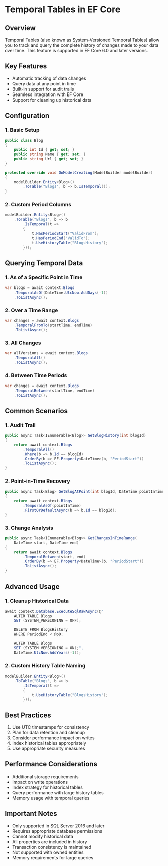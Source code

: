 # Temporal Tables in EF Core

## Overview

Temporal Tables (also known as System-Versioned Temporal Tables) allow you to track and query the complete history of changes made to your data over time. This feature is supported in EF Core 6.0 and later versions.

## Key Features

- Automatic tracking of data changes
- Query data at any point in time
- Built-in support for audit trails
- Seamless integration with EF Core
- Support for cleaning up historical data

## Configuration

### 1. Basic Setup

```csharp
public class Blog
{
    public int Id { get; set; }
    public string Name { get; set; }
    public string Url { get; set; }
}

protected override void OnModelCreating(ModelBuilder modelBuilder)
{
    modelBuilder.Entity<Blog>()
        .ToTable("Blogs", b => b.IsTemporal());
}
```

### 2. Custom Period Columns

```csharp
modelBuilder.Entity<Blog>()
    .ToTable("Blogs", b => b
        .IsTemporal(t =>
        {
            t.HasPeriodStart("ValidFrom");
            t.HasPeriodEnd("ValidTo");
            t.UseHistoryTable("BlogsHistory");
        }));
```

## Querying Temporal Data

### 1. As of a Specific Point in Time

```csharp
var blogs = await context.Blogs
    .TemporalAsOf(DateTime.UtcNow.AddDays(-1))
    .ToListAsync();
```

### 2. Over a Time Range

```csharp
var changes = await context.Blogs
    .TemporalFromTo(startTime, endTime)
    .ToListAsync();
```

### 3. All Changes

```csharp
var allVersions = await context.Blogs
    .TemporalAll()
    .ToListAsync();
```

### 4. Between Time Periods

```csharp
var changes = await context.Blogs
    .TemporalBetween(startTime, endTime)
    .ToListAsync();
```

## Common Scenarios

### 1. Audit Trail

```csharp
public async Task<IEnumerable<Blog>> GetBlogHistory(int blogId)
{
    return await context.Blogs
        .TemporalAll()
        .Where(b => b.Id == blogId)
        .OrderBy(b => EF.Property<DateTime>(b, "PeriodStart"))
        .ToListAsync();
}
```

### 2. Point-in-Time Recovery

```csharp
public async Task<Blog> GetBlogAtPoint(int blogId, DateTime pointInTime)
{
    return await context.Blogs
        .TemporalAsOf(pointInTime)
        .FirstOrDefaultAsync(b => b.Id == blogId);
}
```

### 3. Change Analysis

```csharp
public async Task<IEnumerable<Blog>> GetChangesInTimeRange(
    DateTime start, DateTime end)
{
    return await context.Blogs
        .TemporalBetween(start, end)
        .OrderBy(b => EF.Property<DateTime>(b, "PeriodStart"))
        .ToListAsync();
}
```

## Advanced Usage

### 1. Cleanup Historical Data

```csharp
await context.Database.ExecuteSqlRawAsync(@"
    ALTER TABLE Blogs
    SET (SYSTEM_VERSIONING = OFF);

    DELETE FROM BlogsHistory
    WHERE PeriodEnd < @p0;

    ALTER TABLE Blogs
    SET (SYSTEM_VERSIONING = ON);",
    DateTime.UtcNow.AddYears(-1));
```

### 2. Custom History Table Naming

```csharp
modelBuilder.Entity<Blog>()
    .ToTable("Blogs", b => b
        .IsTemporal(t =>
        {
            t.UseHistoryTable("BlogsHistory");
        }));
```

## Best Practices

1. Use UTC timestamps for consistency
2. Plan for data retention and cleanup
3. Consider performance impact on writes
4. Index historical tables appropriately
5. Use appropriate security measures

## Performance Considerations

- Additional storage requirements
- Impact on write operations
- Index strategy for historical tables
- Query performance with large history tables
- Memory usage with temporal queries

## Important Notes

- Only supported in SQL Server 2016 and later
- Requires appropriate database permissions
- Cannot modify historical data
- All properties are included in history
- Transaction consistency is maintained
- Not supported with owned entities
- Memory requirements for large queries
